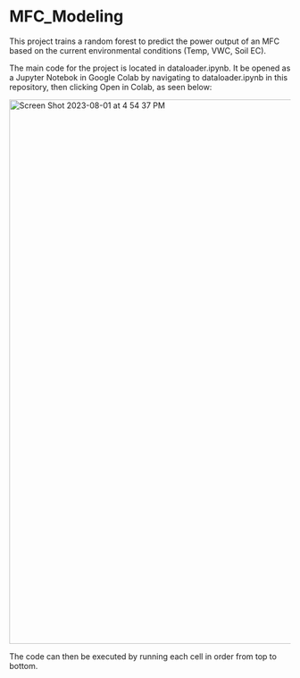 # MFC_Modeling
This project trains a random forest to predict the power output of an MFC based on the current environmental conditions (Temp, VWC, Soil EC).

The main code for the project is located in dataloader.ipynb. It be opened as a Jupyter Notebok in Google Colab by navigating to dataloader.ipynb in this repository, then clicking Open in Colab, as seen below:

<img width="975" alt="Screen Shot 2023-08-01 at 4 54 37 PM" src="https://github.com/jlab-sensing/MFC_Modeling/assets/53840553/20af7c8d-6d2a-4b0c-9d00-d05451cda3f8">

The code can then be executed by running each cell in order from top to bottom.
